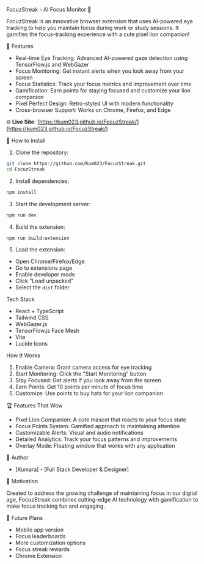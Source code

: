 FocuzStreak - AI Focus Monitor 🦁

FocuzStreak is an innovative browser extension that uses AI-powered eye tracking to help you maintain focus during work or study sessions. It gamifies the focus-tracking experience with a cute pixel lion companion!

🌟 Features

- Real-time Eye Tracking: Advanced AI-powered gaze detection using TensorFlow.js and WebGazer
- Focus Monitoring: Get instant alerts when you look away from your screen
- Focus Statistics: Track your focus metrics and improvement over time
- Gamification: Earn points for staying focused and customize your lion companion
- Pixel Perfect Design: Retro-styled UI with modern functionality
- Cross-browser Support: Works on Chrome, Firefox, and Edge

🌐 **Live Site**: [https://kum023.github.io/FocuzStreak/](https://kum023.github.io/FocuzStreak/)

🚀 How to install

1. Clone the repository:
```bash
git clone https://github.com/Kum023/FocuzStreak.git
cd FocuzStreak
```

2. Install dependencies:
```bash
npm install
```

3. Start the development server:
```bash
npm run dev
```

4. Build the extension:
```bash
npm run build:extension
```

5. Load the extension:
- Open Chrome/Firefox/Edge
- Go to extensions page
- Enable developer mode
- Click "Load unpacked"
- Select the `dist` folder

Tech Stack

- React + TypeScript
- Tailwind CSS
- WebGazer.js
- TensorFlow.js Face Mesh
- Vite
- Lucide Icons

How It Works

1. Enable Camera: Grant camera access for eye tracking
2. Start Monitoring: Click the "Start Monitoring" button
3. Stay Focused: Get alerts if you look away from the screen
4. Earn Points: Get 10 points per minute of focus time
5. Customize: Use points to buy hats for your lion companion

🏆 Features That Wow

- Pixel Lion Companion: A cute mascot that reacts to your focus state
- Focus Points System: Gamified approach to maintaining attention
- Customizable Alerts: Visual and audio notifications
- Detailed Analytics: Track your focus patterns and improvements
- Overlay Mode: Floating window that works with any application

👥 Author

- [Kumara] - [Full Stack Developer & Designer]

🎯 Motivation

Created to address the growing challenge of maintaining focus in our digital age, FocuzStreak combines cutting-edge AI technology with gamification to make focus tracking fun and engaging.

🔮 Future Plans

- Mobile app version
- Focus leaderboards
- More customization options
- Focus streak rewards
- Chrome Extension
